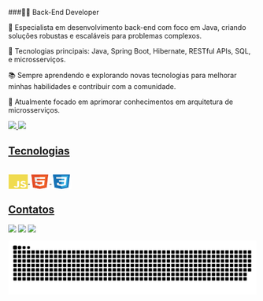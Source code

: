 ###👨‍💻 Back-End Developer 

🎯 Especialista em desenvolvimento back-end com foco em Java, criando soluções robustas e escaláveis para problemas complexos.

🔧 Tecnologias principais: Java, Spring Boot, Hibernate, RESTful APIs, SQL, e microsserviços.

📚 Sempre aprendendo e explorando novas tecnologias para melhorar minhas habilidades e contribuir com a comunidade.

🌱 Atualmente focado em aprimorar conhecimentos em  arquitetura de microsserviços.

 <div>
  <a href="https://github.com/marllonGarcia">
  <img height="180em" src="https://github-readme-stats.vercel.app/api?username=marllonGarcia&show_icons=true&theme=highcontrast&include_all_commits=true&count_private=true"/>
  <img height="180em" src="https://github-readme-stats.vercel.app/api/top-langs/?username=marllonGarcia&layout=compact&langs_count=7&theme=highcontrast"/>
</div>
 
 ## Tecnologias
  <div style="display: inline_block"><br>
  <img align="center" alt="JS" height="30" width="40" src="https://raw.githubusercontent.com/devicons/devicon/master/icons/javascript/javascript-plain.svg">
  <img align="center" alt="HTML" height="30" width="40" src="https://raw.githubusercontent.com/devicons/devicon/master/icons/html5/html5-original.svg">
  <img align="center" alt="CSS" height="30" width="40" src="https://raw.githubusercontent.com/devicons/devicon/master/icons/css3/css3-original.svg">
</div>
  
  ## Contatos
  
  <div>
  <a href="https://www.instagram.com/marllon.py" target="_blank"><img src="![image](https://github.com/user-attachments/assets/c615ccb1-59de-45db-8a6d-1dce3f2c5989)
" target="_blank"></a>
  <a href = "mailto:marllongarcia6@gmail.com"><img src="https://img.shields.io/badge/-Gmail-%23333?style=for-the-badge&logo=gmail&logoColor=white" target="_blank"></a>
  <a href = "https://api.whatsapp.com/send/?phone=55011932184553&text&app_absent=0" ><img src="https://img.shields.io/badge/WhatsApp-25D366?style=for-the-badge&logo=whatsapp&logoColor=white" target="_blank"></a> 
  </div>
 
 ![Snake animation](https://github.com/marllonGarcia/marllonGarcia/blob/output/github-contribution-grid-snake.svg)
  
